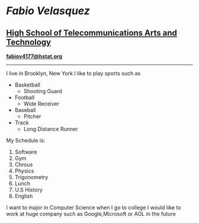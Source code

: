 # _Fabio Velasquez_
## [**High School of Telecommunications Arts and Technology**](http://www.hstat.org/)
**fabiov4177@hstat.org**

---
I live in Brooklyn, New York
I like to play sports such as
- Basketball  
    * Shooting Guard
- Football
    * Wide Receiver
- Baseball
    * Pitcher
- Track
    * Long Distance Runner  

My Schedule is:

1. Software
2. Gym
3. Chrous
4. Physics
5. Trigonometry
6. Lunch
7. U.S History
8. English

I want to major in Computer Science when I go to college
I would like to work at huge company such as Google,Microsoft or AOL in the future